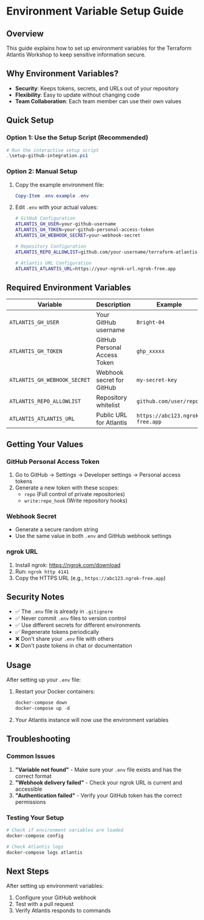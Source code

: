 # Environment Variable Setup Guide

## Overview
This guide explains how to set up environment variables for the Terraform Atlantis Workshop to keep sensitive information secure.

## Why Environment Variables?
- **Security**: Keeps tokens, secrets, and URLs out of your repository
- **Flexibility**: Easy to update without changing code
- **Team Collaboration**: Each team member can use their own values

## Quick Setup

### Option 1: Use the Setup Script (Recommended)
```powershell
# Run the interactive setup script
.\setup-github-integration.ps1
```

### Option 2: Manual Setup
1. Copy the example environment file:
   ```powershell
   Copy-Item .env.example .env
   ```

2. Edit `.env` with your actual values:
   ```bash
   # GitHub Configuration
   ATLANTIS_GH_USER=your-github-username
   ATLANTIS_GH_TOKEN=your-github-personal-access-token
   ATLANTIS_GH_WEBHOOK_SECRET=your-webhook-secret
   
   # Repository Configuration
   ATLANTIS_REPO_ALLOWLIST=github.com/your-username/terraform-atlantis-workshop
   
   # Atlantis URL Configuration
   ATLANTIS_ATLANTIS_URL=https://your-ngrok-url.ngrok-free.app
   ```

## Required Environment Variables

| Variable | Description | Example |
|----------|-------------|---------|
| `ATLANTIS_GH_USER` | Your GitHub username | `Bright-04` |
| `ATLANTIS_GH_TOKEN` | GitHub Personal Access Token | `ghp_xxxxx` |
| `ATLANTIS_GH_WEBHOOK_SECRET` | Webhook secret for GitHub | `my-secret-key` |
| `ATLANTIS_REPO_ALLOWLIST` | Repository whitelist | `github.com/user/repo` |
| `ATLANTIS_ATLANTIS_URL` | Public URL for Atlantis | `https://abc123.ngrok-free.app` |

## Getting Your Values

### GitHub Personal Access Token
1. Go to GitHub → Settings → Developer settings → Personal access tokens
2. Generate a new token with these scopes:
   - `repo` (Full control of private repositories)
   - `write:repo_hook` (Write repository hooks)

### Webhook Secret
- Generate a secure random string
- Use the same value in both `.env` and GitHub webhook settings

### ngrok URL
1. Install ngrok: https://ngrok.com/download
2. Run: `ngrok http 4141`
3. Copy the HTTPS URL (e.g., `https://abc123.ngrok-free.app`)

## Security Notes

- ✅ The `.env` file is already in `.gitignore`
- ✅ Never commit `.env` files to version control
- ✅ Use different secrets for different environments
- ✅ Regenerate tokens periodically
- ❌ Don't share your `.env` file with others
- ❌ Don't paste tokens in chat or documentation

## Usage

After setting up your `.env` file:

1. Restart your Docker containers:
   ```powershell
   docker-compose down
   docker-compose up -d
   ```

2. Your Atlantis instance will now use the environment variables

## Troubleshooting

### Common Issues
1. **"Variable not found"** - Make sure your `.env` file exists and has the correct format
2. **"Webhook delivery failed"** - Check your ngrok URL is current and accessible
3. **"Authentication failed"** - Verify your GitHub token has the correct permissions

### Testing Your Setup
```powershell
# Check if environment variables are loaded
docker-compose config

# Check Atlantis logs
docker-compose logs atlantis
```

## Next Steps
After setting up environment variables:
1. Configure your GitHub webhook
2. Test with a pull request
3. Verify Atlantis responds to commands
